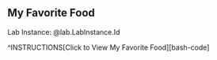 ## My Favorite Food

Lab Instance: @lab.LabInstance.Id

^INSTRUCTIONS[Click to View My Favorite Food][bash-code]
